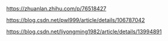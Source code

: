 https://zhuanlan.zhihu.com/p/76518427

https://blog.csdn.net/pwl999/article/details/106787042

https://blog.csdn.net/liyongming1982/article/details/13994891